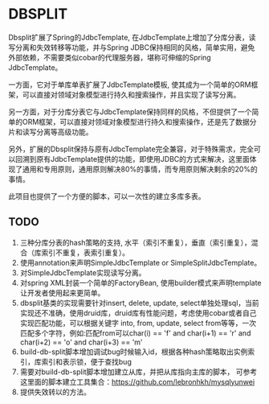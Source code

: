 # DBSPLIT

Dbsplit扩展了Spring的JdbcTemplate, 在JdbcTemplate上增加了分库分表，读写分离和失效转移等功能，并与Spring JDBC保持相同的风格，简单实用，避免外部依赖，不需要类似cobar的代理服务器，堪称可伸缩的Spring JdbcTemplate。

一方面，它对于单库单表扩展了JdbcTemplate模板, 使其成为一个简单的ORM框架，可以直接对领域对象模型进行持久和搜索操作，并且实现了读写分离。

另一方面，对于分库分表它与JdbcTemplate保持同样的风格，不但提供了一个简单的ORM框架，可以直接对领域对象模型进行持久和搜索操作，还是先了数据分片和读写分离等高级功能。

另外，扩展的Dbsplit保持与原有JdbcTemplate完全兼容，对于特殊需求，完全可以回溯到原有JdbcTemplate提供的功能，即使用JDBC的方式来解决，这里面体现了通用和专用原则，通用原则解决80%的事情，而专用原则解决剩余的20%的事情。

此项目也提供了一个方便的脚本，可以一次性的建立多库多表。

## TODO 

1. 三种分库分表的hash策略的支持, 水平（索引不重复），垂直（索引重复），混合（库索引不重复，表索引重复）。
2. 使用annotation来声明SimpleJdbcTemplate or SimpleSplitJdbcTemplate。
3. 对SimpleJdbcTemplate实现读写分离。
4. 对spring XML封装一个简单的FactoryBean, 使用builder模式来声明template让开发者使用起来更简单。
5. dbsplit基类的实现需要针对insert, delete, update, select单独处理sql，当前实现还不准确，使用druid库，druid库有性能问题，考虑使用cobar或者自己实现匹配功能，可以根据关键字 into, from, update, select from等等，一次匹配多个字符，例如:匹配from可以char(i) == 'f' and char(i+1) == 'r' and char(i+2) == 'o' and char(i+3) == 'm'
6. build-db-split脚本增加调试bug时候输入id，根据各种hash策略取出实例索引，库索引和表示锁，便于查找bug
7. 需要对build-db-split脚本增加建立从库，并把从库指向主库的脚本， 可参考这里面的脚本建立工具集合：https://github.com/lebronhkh/mysqlyunwei
8. 提供失效转以的方法。